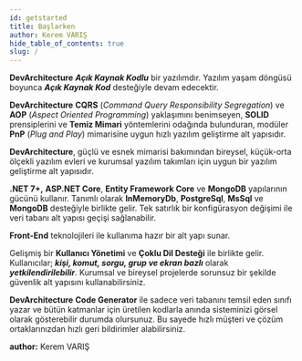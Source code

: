 ```yaml
---
id: getstarted
title: Başlarken
author: Kerem VARIŞ
hide_table_of_contents: true
slug: /
---
```


**DevArchitecture** ***Açık Kaynak Kodlu*** bir yazılımdır. Yazılım yaşam
döngüsü boyunca ***Açık Kaynak Kod*** desteğiyle devam edecektir.

**DevArchitecture** **CQRS** (*Command Query Responsibility Segregation*)
ve **AOP** (*Aspect Oriented Programming*) yaklaşımını benimseyen,
**SOLID** prensiplerini ve **Temiz Mimari** yöntemlerini odağında
bulunduran, modüler **PnP** (*Plug and Play*) mimarisine uygun hızlı
yazılım geliştirme alt yapısıdır.

**DevArchitecture**, güçlü ve esnek mimarisi bakımından bireysel,
küçük-orta ölçekli yazılım evleri ve kurumsal yazılım takımları için
uygun bir yazılım geliştirme alt yapısıdır.

**.NET 7+,** **ASP.NET Core**, **Entity Framework Core** ve
**MongoDB** yapılarının gücünü kullanır. Tanımlı olarak **InMemoryDb**,
**PostgreSql**, **MsSql** ve **MongoDB** desteğiyle birlikte gelir. Tek satırlık
bir konfigürasyon değişimi ile veri tabanı alt yapısı geçişi
sağlanabilir.

**Front-End** teknolojileri ile kullanıma hazır bir alt yapı sunar.

Gelişmiş bir **Kullanıcı Yönetimi** ve **Çoklu Dil Desteği** ile
birlikte gelir. Kullanıcılar; ***kişi, komut, sorgu, grup ve ekran bazlı***
olarak ***yetkilendirilebilir***. Kurumsal ve bireysel projelerde sorunsuz bir
şekilde güvenlik alt yapısını kullanabilirsiniz.

**DevArchitecture** **Code Generator** ile sadece veri tabanını temsil
eden sınıfı yazar ve bütün katmanlar için üretilen kodlarla anında
sisteminizi görsel olarak gösterebilir durumda olursunuz. Bu sayede hızlı müşteri ve çözüm ortaklarınızdan hızlı geri bildirimler alabilirsiniz.

**author:** Kerem VARIŞ